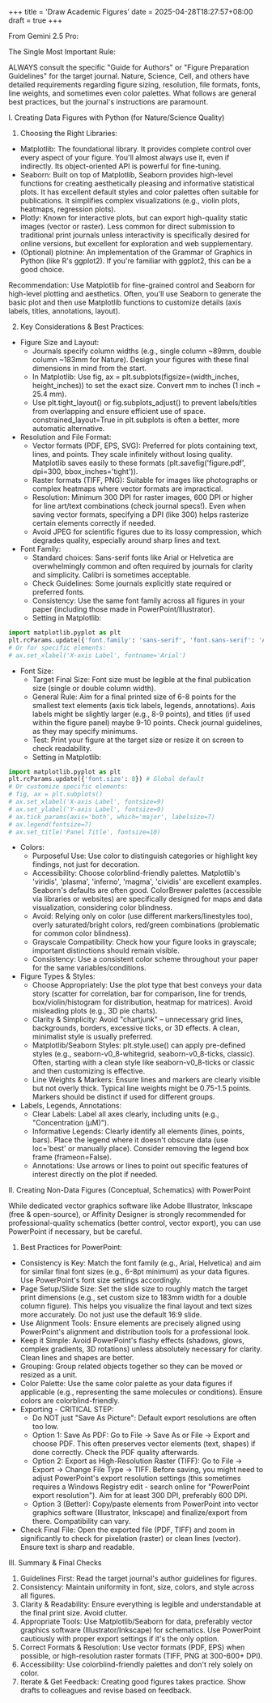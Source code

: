 +++
title = 'Draw Academic Figures'
date = 2025-04-28T18:27:57+08:00
draft = true
+++

From Gemini 2.5 Pro:

The Single Most Important Rule:

ALWAYS consult the specific "Guide for Authors" or "Figure Preparation Guidelines" for the target journal. Nature, Science, Cell, and others have detailed requirements regarding figure sizing, resolution, file formats, fonts, line weights, and sometimes even color palettes. What follows are general best practices, but the journal's instructions are paramount.

I. Creating Data Figures with Python (for Nature/Science Quality)

1. Choosing the Right Libraries:

- Matplotlib: The foundational library. It provides complete control over every aspect of your figure. You'll almost always use it, even if indirectly. Its object-oriented API is powerful for fine-tuning.
- Seaborn: Built on top of Matplotlib, Seaborn provides high-level functions for creating aesthetically pleasing and informative statistical plots. It has excellent default styles and color palettes often suitable for publications. It simplifies complex visualizations (e.g., violin plots, heatmaps, regression plots).
- Plotly: Known for interactive plots, but can export high-quality static images (vector or raster). Less common for direct submission to traditional print journals unless interactivity is specifically desired for online versions, but excellent for exploration and web supplementary.
- (Optional) plotnine: An implementation of the Grammar of Graphics in Python (like R's ggplot2). If you're familiar with ggplot2, this can be a good choice.

Recommendation: Use Matplotlib for fine-grained control and Seaborn for high-level plotting and aesthetics. Often, you'll use Seaborn to generate the basic plot and then use Matplotlib functions to customize details (axis labels, titles, annotations, layout).

2. Key Considerations & Best Practices:

- Figure Size and Layout:
    - Journals specify column widths (e.g., single column ~89mm, double column ~183mm for Nature). Design your figures with these final dimensions in mind from the start.
    - In Matplotlib: Use fig, ax = plt.subplots(figsize=(width_inches, height_inches)) to set the exact size. Convert mm to inches (1 inch = 25.4 mm).
    - Use plt.tight_layout() or fig.subplots_adjust() to prevent labels/titles from overlapping and ensure efficient use of space. constrained_layout=True in plt.subplots is often a better, more automatic alternative.
- Resolution and File Format:
    - Vector formats (PDF, EPS, SVG): Preferred for plots containing text, lines, and points. They scale infinitely without losing quality. Matplotlib saves easily to these formats (plt.savefig('figure.pdf', dpi=300, bbox_inches='tight')).
    - Raster formats (TIFF, PNG): Suitable for images like photographs or complex heatmaps where vector formats are impractical.
    - Resolution: Minimum 300 DPI for raster images, 600 DPI or higher for line art/text combinations (check journal specs!). Even when saving vector formats, specifying a DPI (like 300) helps rasterize certain elements correctly if needed.
    - Avoid JPEG for scientific figures due to its lossy compression, which degrades quality, especially around sharp lines and text.
- Font Family:
    - Standard choices: Sans-serif fonts like Arial or Helvetica are overwhelmingly common and often required by journals for clarity and simplicity. Calibri is sometimes acceptable.
    - Check Guidelines: Some journals explicitly state required or preferred fonts.
    - Consistency: Use the same font family across all figures in your paper (including those made in PowerPoint/Illustrator).
    - Setting in Matplotlib:
```python
import matplotlib.pyplot as plt
plt.rcParams.update({'font.family': 'sans-serif', 'font.sans-serif': 'Arial'})
# Or for specific elements:
# ax.set_xlabel('X-axis Label', fontname='Arial')
```

- Font Size:
    - Target Final Size: Font size must be legible at the final publication size (single or double column width).
    - General Rule: Aim for a final printed size of 6-8 points for the smallest text elements (axis tick labels, legends, annotations). Axis labels might be slightly larger (e.g., 8-9 points), and titles (if used within the figure panel) maybe 9-10 points. Check journal guidelines, as they may specify minimums.
    - Test: Print your figure at the target size or resize it on screen to check readability.
    - Setting in Matplotlib:

```python
import matplotlib.pyplot as plt
plt.rcParams.update({'font.size': 8}) # Global default
# Or customize specific elements:
# fig, ax = plt.subplots()
# ax.set_xlabel('X-axis Label', fontsize=9)
# ax.set_ylabel('Y-axis Label', fontsize=9)
# ax.tick_params(axis='both', which='major', labelsize=7)
# ax.legend(fontsize=7)
# ax.set_title('Panel Title', fontsize=10)
```

- Colors:
    - Purposeful Use: Use color to distinguish categories or highlight key findings, not just for decoration.
    - Accessibility: Choose colorblind-friendly palettes. Matplotlib's 'viridis', 'plasma', 'inferno', 'magma', 'cividis' are excellent examples. Seaborn's defaults are often good. ColorBrewer palettes (accessible via libraries or websites) are specifically designed for maps and data visualization, considering color blindness.
    - Avoid: Relying only on color (use different markers/linestyles too), overly saturated/bright colors, red/green combinations (problematic for common color blindness).
    - Grayscale Compatibility: Check how your figure looks in grayscale; important distinctions should remain visible.
    - Consistency: Use a consistent color scheme throughout your paper for the same variables/conditions.
- Figure Types & Styles:
    - Choose Appropriately: Use the plot type that best conveys your data story (scatter for correlation, bar for comparison, line for trends, box/violin/histogram for distribution, heatmap for matrices). Avoid misleading plots (e.g., 3D pie charts).
    - Clarity & Simplicity: Avoid "chartjunk" – unnecessary grid lines, backgrounds, borders, excessive ticks, or 3D effects. A clean, minimalist style is usually preferred.
    - Matplotlib/Seaborn Styles: plt.style.use() can apply pre-defined styles (e.g., seaborn-v0_8-whitegrid, seaborn-v0_8-ticks, classic). Often, starting with a clean style like seaborn-v0_8-ticks or classic and then customizing is effective.
    - Line Weights & Markers: Ensure lines and markers are clearly visible but not overly thick. Typical line weights might be 0.75-1.5 points. Markers should be distinct if used for different groups.
- Labels, Legends, Annotations:
    - Clear Labels: Label all axes clearly, including units (e.g., "Concentration (μM)").
    - Informative Legends: Clearly identify all elements (lines, points, bars). Place the legend where it doesn't obscure data (use loc='best' or manually place). Consider removing the legend box frame (frameon=False).
    - Annotations: Use arrows or lines to point out specific features of interest directly on the plot if needed.

II. Creating Non-Data Figures (Conceptual, Schematics) with PowerPoint

While dedicated vector graphics software like Adobe Illustrator, Inkscape (free & open-source), or Affinity Designer is strongly recommended for professional-quality schematics (better control, vector export), you can use PowerPoint if necessary, but be careful.

1. Best Practices for PowerPoint:

- Consistency is Key: Match the font family (e.g., Arial, Helvetica) and aim for similar final font sizes (e.g., 6-8pt minimum) as your data figures. Use PowerPoint's font size settings accordingly.
- Page Setup/Slide Size: Set the slide size to roughly match the target print dimensions (e.g., set custom size to 183mm width for a double column figure). This helps you visualize the final layout and text sizes more accurately. Do not just use the default 16:9 slide.
- Use Alignment Tools: Ensure elements are precisely aligned using PowerPoint's alignment and distribution tools for a professional look.
- Keep it Simple: Avoid PowerPoint's flashy effects (shadows, glows, complex gradients, 3D rotations) unless absolutely necessary for clarity. Clean lines and shapes are better.
- Grouping: Group related objects together so they can be moved or resized as a unit.
- Color Palette: Use the same color palette as your data figures if applicable (e.g., representing the same molecules or conditions). Ensure colors are colorblind-friendly.
- Exporting - CRITICAL STEP:
    - Do NOT just "Save As Picture": Default export resolutions are often too low.
    - Option 1: Save As PDF: Go to File -> Save As or File -> Export and choose PDF. This often preserves vector elements (text, shapes) if done correctly. Check the PDF quality afterwards.
    - Option 2: Export as High-Resolution Raster (TIFF): Go to File -> Export -> Change File Type -> TIFF. Before saving, you might need to adjust PowerPoint's export resolution settings (this sometimes requires a Windows Registry edit - search online for "PowerPoint export resolution"). Aim for at least 300 DPI, preferably 600 DPI.
    - Option 3 (Better): Copy/paste elements from PowerPoint into vector graphics software (Illustrator, Inkscape) and finalize/export from there. Compatibility can vary.
- Check Final File: Open the exported file (PDF, TIFF) and zoom in significantly to check for pixelation (raster) or clean lines (vector). Ensure text is sharp and readable.

III. Summary & Final Checks

1. Guidelines First: Read the target journal's author guidelines for figures.
2. Consistency: Maintain uniformity in font, size, colors, and style across all figures.
3. Clarity & Readability: Ensure everything is legible and understandable at the final print size. Avoid clutter.
4. Appropriate Tools: Use Matplotlib/Seaborn for data, preferably vector graphics software (Illustrator/Inkscape) for schematics. Use PowerPoint cautiously with proper export settings if it's the only option.
5. Correct Formats & Resolution: Use vector formats (PDF, EPS) when possible, or high-resolution raster formats (TIFF, PNG at 300-600+ DPI).
6. Accessibility: Use colorblind-friendly palettes and don't rely solely on color.
7. Iterate & Get Feedback: Creating good figures takes practice. Show drafts to colleagues and revise based on feedback.